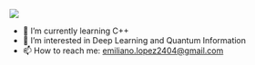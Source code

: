 <!--
**E-Lopz/E-Lopz** is a ✨ _special_ ✨ repository because its `README.md` (this file) appears on your GitHub profile.
-->

<!-- Typing SVG by DenverCoder1 - https://github.com/DenverCoder1/readme-typing-svg -->
<p align="left">
  <a href="https://github.com/DenverCoder1/readme-typing-svg"><img src="https://readme-typing-svg.herokuapp.com?color=1ED760&lines=Hello!!!;Welcome+to+Emiliano's+digital+space+---.+0)](https://git.io/typing-svg"></a>
</p>

- 🌱 I’m currently learning C++
- 👀 I’m interested in Deep Learning and Quantum Information
- 📫 How to reach me: emiliano.lopez2404@gmail.com
